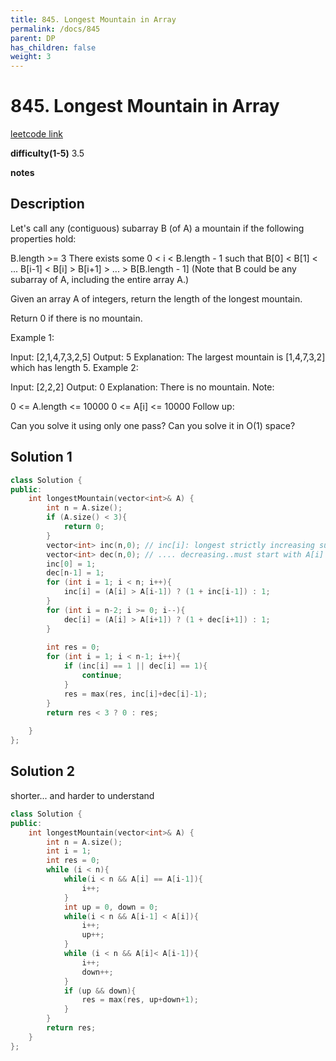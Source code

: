 ```yaml
---
title: 845. Longest Mountain in Array
permalink: /docs/845
parent: DP
has_children: false
weight: 3
---
```

# 845. Longest Mountain in Array

[leetcode link](https://leetcode.com/problems/longest-mountain-in-array/)

**difficulty(1-5)** 
3.5

**notes**   

## Description

Let's call any (contiguous) subarray B (of A) a mountain if the following properties hold:

B.length >= 3
There exists some 0 < i < B.length - 1 such that B[0] < B[1] < ... B[i-1] < B[i] > B[i+1] > ... > B[B.length - 1]
(Note that B could be any subarray of A, including the entire array A.)

Given an array A of integers, return the length of the longest mountain. 

Return 0 if there is no mountain.

Example 1:

Input: [2,1,4,7,3,2,5]
Output: 5
Explanation: The largest mountain is [1,4,7,3,2] which has length 5.
Example 2:

Input: [2,2,2]
Output: 0
Explanation: There is no mountain.
Note:

0 <= A.length <= 10000
0 <= A[i] <= 10000
Follow up:

Can you solve it using only one pass?
Can you solve it in O(1) space?

## Solution 1

```c++
class Solution {
public:
    int longestMountain(vector<int>& A) {
        int n = A.size();
        if (A.size() < 3){
            return 0;
        }
        vector<int> inc(n,0); // inc[i]: longest strictly increasing subarray that must end with A[i]
        vector<int> dec(n,0); // .... decreasing..must start with A[i]
        inc[0] = 1;
        dec[n-1] = 1;
        for (int i = 1; i < n; i++){
            inc[i] = (A[i] > A[i-1]) ? (1 + inc[i-1]) : 1;
        }
        for (int i = n-2; i >= 0; i--){
            dec[i] = (A[i] > A[i+1]) ? (1 + dec[i+1]) : 1;
        }
        
        int res = 0;
        for (int i = 1; i < n-1; i++){
            if (inc[i] == 1 || dec[i] == 1){
                continue;
            }
            res = max(res, inc[i]+dec[i]-1);
        }
        return res < 3 ? 0 : res;
        
    }
};
```

## Solution 2 
shorter... and harder to understand

```c++
class Solution {
public:
    int longestMountain(vector<int>& A) {
        int n = A.size();
        int i = 1;
        int res = 0;
        while (i < n){
            while(i < n && A[i] == A[i-1]){
                i++;
            }
            int up = 0, down = 0;
            while(i < n && A[i-1] < A[i]){
                i++;
                up++;
            }
            while (i < n && A[i]< A[i-1]){
                i++;
                down++;
            }
            if (up && down){
                res = max(res, up+down+1);
            }
        }
        return res;
    }
};
```